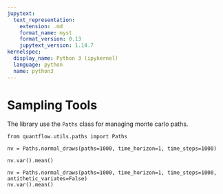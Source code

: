 ```yaml
---
jupytext:
  text_representation:
    extension: .md
    format_name: myst
    format_version: 0.13
    jupytext_version: 1.14.7
kernelspec:
  display_name: Python 3 (ipykernel)
  language: python
  name: python3
---
```


# Sampling Tools

The library use the `Paths` class for managing monte carlo paths. 

```{code-cell} ipython3
from quantflow.utils.paths import Paths

nv = Paths.normal_draws(paths=1000, time_horizon=1, time_steps=1000)
```

```{code-cell} ipython3
nv.var().mean()
```

```{code-cell} ipython3
nv = Paths.normal_draws(paths=1000, time_horizon=1, time_steps=1000, antithetic_variates=False)
nv.var().mean()
```

```{code-cell} ipython3

```
